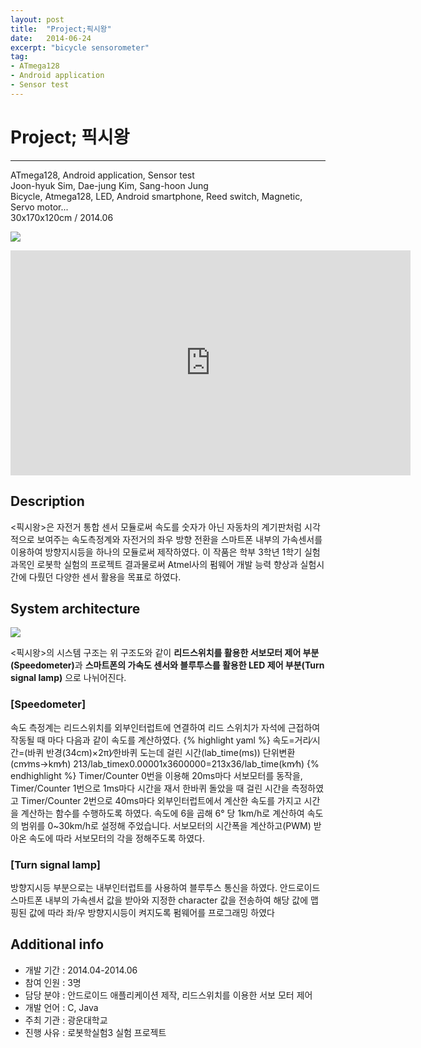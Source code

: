 ```yaml
---
layout: post
title:  "Project;픽시왕"
date:   2014-06-24
excerpt: "bicycle sensorometer"
tag:
- ATmega128
- Android application
- Sensor test
---
```

# Project; 픽시왕
<hr />
ATmega128, Android application, Sensor test<br />
Joon-hyuk Sim, Dae-jung Kim, Sang-hoon Jung<br />
Bicycle, Atmega128, LED, Android smartphone, Reed switch, Magnetic, Servo motor...<br />
30x170x120cm / 2014.06<br />

<a href="{{ site.url }}/images/fixiewang.jpg"><img src="{{ site.url }}/images/fixiewang.jpg"></a> 

<iframe width="640" height="360" src="https://www.youtube.com/watch?v=KKfwBAmzpp8" frameborder="0" allowfullscreen></iframe>

<h2> Description</h2>
 <픽시왕>은 자전거 통합 센서 모듈로써 속도를 숫자가 아닌 자동차의 계기판처럼 시각적으로 보여주는 속도측정계와 자전거의 좌우 방향 전환을 스마트폰 내부의 가속센서를 이용하여 방향지시등을 하나의 모듈로써 제작하였다. 이 작품은 학부 3학년 1학기 실험과목인 로봇학 실험의 프로젝트 결과물로써 Atmel사의 펌웨어 개발 능력 향상과 실험시간에 다뤘던 다양한 센서 활용을 목표로 하였다.

<h2> System architecture</h2>

<a href="{{ site.url }}/images/fixiewang_sys.png"><img src="{{ site.url }}/images/fixiewang_sys.png"></a> 

 <픽시왕>의 시스템 구조는 위 구조도와 같이 <b>리드스위치를 활용한 서보모터 제어 부분(Speedometer)</b>과 <b>스마트폰의 가속도 센서와 블루투스를 활용한 LED 제어 부분(Turn signal lamp)</b> 으로 나뉘어진다.
 	<h3> [Speedometer]</h3>
 		속도 측정계는 리드스위치를 외부인터럽트에 연결하여 리드 스위치가 자석에 근접하여 작동될 때 마다 다음과 같이 속도를 계산하였다.
{% highlight yaml %}
속도=거리∕시간=(바퀴 반경(34cm)×2π)∕한바퀴 도는데 걸린 시간(lab_time(ms))
단위변환 (cm∕ms→km∕h)
213/lab_timex0.00001x3600000=213x36/lab_time(km∕h)
{% endhighlight %}
		Timer/Counter 0번을 이용해 20ms마다 서보모터를 동작을, Timer/Counter 1번으로 1ms마다 시간을 재서 한바퀴 돌았을 때 걸린 시간을 측정하였고 Timer/Counter 2번으로 40ms마다 외부인터럽트에서 계산한 속도를 가지고 시간을 계산하는 함수를 수행하도록 하였다. 속도에 6을 곱해 6° 당 1km/h로 계산하여 속도의 범위를 0~30km/h로 설정해 주었습니다. 서보모터의 시간폭을 계산하고(PWM) 받아온 속도에 따라 서보모터의 각을 정해주도록 하였다.
	<h3> [Turn signal lamp]</h3>
		 방향지시등 부분으로는 내부인터럽트를 사용하여 블루투스 통신을 하였다. 안드로이드 스마트폰 내부의 가속센서 값을 받아와 지정한 character 값을 전송하여 해당 값에 맵핑된 값에 따라 좌/우 방향지시등이 켜지도록 펌웨어를 프로그래밍 하였다


<h2> Additional info</h2>
<ul>
	<li>개발 기간		:     2014.04-2014.06</li>
	<li>참여 인원		:     3명</li>
	<li>담당 분야		:     안드로이드 애플리케이션 제작, 리드스위치를 이용한 서보 모터 제어</li>
	<li>개발 언어		:     C, Java</li>
	<li>주최 기관		:     광운대학교</li>
	<li>진행 사유		:     로봇학실험3 실험 프로젝트</li>
</ul>